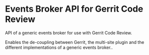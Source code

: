# Events Broker API for Gerrit Code Review

API of a generic events broker for use with Gerrit Code Review.

Enables the de-coupling between Gerrit, the multi-site plugin and the different
implementations of a generic events broker..
